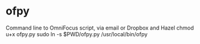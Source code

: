 ofpy
====

Command line to OmniFocus script, via email or Dropbox and Hazel
chmod u+x ofpy.py
sudo ln -s $PWD/ofpy.py /usr/local/bin/ofpy

